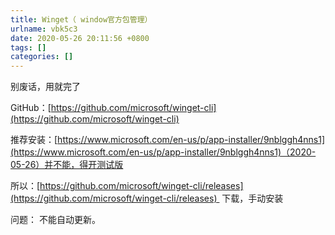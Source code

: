 ```yaml
---
title: Winget（ window官方包管理）
urlname: vbk5c3
date: 2020-05-26 20:11:56 +0800
tags: []
categories: []
---
```


别废话，用就完了

GitHub：[https://github.com/microsoft/winget-cli](https://github.com/microsoft/winget-cli)

推荐安装：[https://www.microsoft.com/en-us/p/app-installer/9nblggh4nns1](https://www.microsoft.com/en-us/p/app-installer/9nblggh4nns1)（2020-05-26）并不能，得开测试版

所以：[https://github.com/microsoft/winget-cli/releases](https://github.com/microsoft/winget-cli/releases)  下载，手动安装

问题： 不能自动更新。
